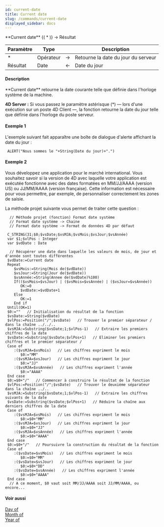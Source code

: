 ```yaml
---
id: current-date
title: Current date
slug: /commands/current-date
displayed_sidebar: docs
---
```


<!--REF #_command_.Current date.Syntax-->**Current date** {( * )} -> Résultat<!-- END REF-->
<!--REF #_command_.Current date.Params-->
| Paramètre | Type |  | Description |
| --- | --- | --- | --- |
| * | Opérateur | &srarr; | Retourne la date du jour du serveur |
| Résultat | Date | &larr; | Date du jour |

<!-- END REF-->

#### Description 

<!--REF #_command_.Current date.Summary-->**Current date** retourne la date courante telle que définie dans l'horloge système de la machine.<!-- END REF--> 

**4D Server** **:** Si vous passez le paramètre astérisque (\*) — lors d'une exécution sur un poste 4D Client —, la fonction retourne la date du jour telle que définie dans l'horloge du poste serveur. 

#### Exemple 1 

L'exemple suivant fait apparaître une boîte de dialogue d'alerte affichant la date du jour :

```4d
 ALERT("Nous sommes le "+String(Date du jour)+".")
```

#### Exemple 2 

Vous développez une application pour le marché international. Vous souhaitez savoir si la version de 4D avec laquelle votre application est exécutée fonctionne avec des dates formatées en MM/JJ/AAAA (version US) ou JJ/MM/AAAA (version française). Cette information est nécessaire pour vous permettre, par exemple, de personnaliser correctement les zones de saisie.

La méthode projet suivante vous permet de traiter cette question :

```4d
  // Méthode projet (fonction) Format date système
  // Format date système -> Chaine
  // Format date système -> Format de données 4D par défaut
 
 C_STRING(31;$0;$vsDate;$vsMJA;$vsMois;$vsJour;$vsAnnée)
 var $1;$vlPos : Integer
 var $vdDate : Date
 
  // Récupérer une date dans laquelle les valeurs de mois, de jour et d'année sont toutes différentes
 $vdDate:=Current date
 Repeat
    $vsMois:=String(Mois de($vdDate))
    $vsJour:=String(Jour de($vdDate))
    $vsAnnée:=String(Annee de($vdDate)%100)
    If(($vsMois=$vsJour) | ($vsMois=$vsAnnée) | ($vsJour=$vsAnnée))
       OK:=0
       $vdDate:=$vdDate+1
    Else
       OK:=1
    End if
 Until(OK=1)
 $0:=""   // Initialisation du résultat de la fonction
 $vsDate:=String($vdDate)
 $vlPos:=Position("/";$vsDate)   // Trouver le premier séparateur / dans la chaîne ../../..
 $vsMJA:=Substring($vsDate;1;$vlPos-1)   // Extraire les premiers chiffres de la date
 $vsDate:=Substring($vsDate;$vlPos+1)   // Eliminer les premiers chiffres et le premier séparateur /
 Case of
    :($vsMJA=$vsMois)   // Les chiffres expriment le mois
       $0:="MM"
    :($vsMJA=$vsJour)   // Les chiffres expriment le jour
       $0:="JJ"
    :($vsMJA=$vsAnnée)   // Les chiffres expriment l'année
       $0:="AAAA"
 End case
 $0:=$0+"/"   // Commencer à construire le résultat de la fonction
 $vlPos:=Position("/";$vsDate)   // Trouver le deuxième séparateur dans la chaîne ../..
 $vsMJA:=Substring($vsDate;1;$vlPos-1)   // Extraire les chiffres suivants de la date
 $vsDate:=Substring($vsDate;$vlPos+1)   // Réduire la chaîne aux derniers chiffres de la date
 Case of
    :($vsMJA=$vsMois)   // Les chiffres expriment le mois
       $0:=$0+"MM"
    :($vsMJA=$vsJour)   // Les chiffres expriment le jour
       $0:=$0+"JJ"
    :($vsMJA=$vsAnnée)   // Les chiffres expriment l'année
       $0:=$0+"AAAA"
 End case
 $0:=$0+"/"   // Poursuivre la construction du résultat de la fonction
 Case of
    :($vsDate=$vsMois)   // Les chiffres expriment le mois
       $0:=$0+"MM"
    :($vsDate=$vsJour)   // Les chiffres expriment le jour
       $0:=$0+"DD"
    :($vsDate=$vsAnnée)   // Les chiffres expriment l'année
       $0:=$0+"AAAA"
 End case
  // A ce moment, $0 vaut soit MM/JJ/AAAA soit JJ/MM/AAAA, ou encore...
```

#### Voir aussi 

[Day of](day-of.md)  
[Month of](month-of.md)  
[Year of](year-of.md)  